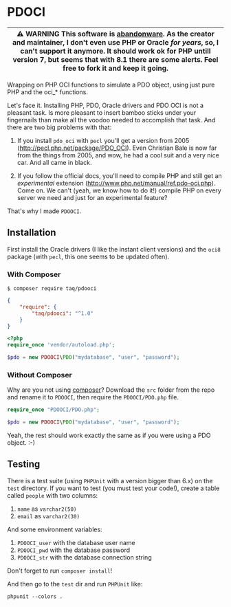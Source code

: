 # PDOCI

| :warning: **WARNING** This software is [abandonware](https://en.wikipedia.org/wiki/Abandonware). As the creator and maintainer, I don't even use PHP or Oracle _for years_, so, I can't support it anymore. It should work ok for PHP untill version 7, but seems that with 8.1 there are some alerts. Feel free to fork it and keep it going. |
| --- |

Wrapping on PHP OCI functions to simulate a PDO object, using just pure PHP and the oci_* functions.

Let's face it. Installing PHP, PDO, Oracle drivers and PDO OCI is not a pleasant
task. Is more pleasant to insert bamboo sticks under your fingernails than make
all the voodoo needed to accomplish that task. And there are two big problems
with that:

1. If you install `pdo_oci` with `pecl` you'll get a version from 2005 (http://pecl.php.net/package/PDO_OCI). 
   Even Christian Bale is now far from the things from 2005, and wow, he had a
   cool suit and a very nice car.
   And all came in black.

2. If you follow the official docs, you'll need to compile PHP and still get an
   *experimental* extension (http://www.php.net/manual/ref.pdo-oci.php). Come on. 
   We can't (yeah, we know how to do it!) compile PHP on every server we need
   and just for an experimental feature?

That's why I made `PDOOCI`.

## Installation

First install the Oracle drivers (I like the instant client versions) and the
`oci8` package (with `pecl`, this one seems to be updated often).

### With Composer

```
$ composer require taq/pdooci
```

```json
{
    "require": {
        "taq/pdooci": "^1.0"
    }
}
```

```php
<?php
require_once 'vendor/autoload.php';

$pdo = new PDOOCI\PDO("mydatabase", "user", "password");
```

### Without Composer

Why are you not using [composer](http://getcomposer.org/)? Download the `src`
folder from the repo and rename it to `PDOOCI`, then require the
`PDOOCI/PDO.php` file.

```php
require_once "PDOOCI/PDO.php";

$pdo = new PDOOCI\PDO("mydatabase", "user", "password");
```

Yeah, the rest should work exactly the same as if you were using a PDO object. :-)

## Testing

There is a test suite (using `PHPUnit` with a version bigger than 6.x) on the
`test` directory. If you want to test (you must test your code!), create a table
called `people` with two columns:

1. `name` as `varchar2(50)`
2. `email` as `varchar2(30)` 

And some environment variables:

1. `PDOOCI_user` with the database user name
2. `PDOOCI_pwd` with the database password
3. `PDOOCI_str` with the database connection string

Don't forget to run `composer install`!

And then go to the `test` dir and run `PHPUnit` like:

```
phpunit --colors .
```
